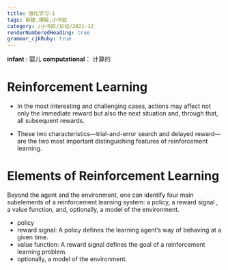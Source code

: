 ```yaml
---
title: 强化学习-1
tags: 新建,模板,小书匠
category: /小书匠/日记/2021-12
renderNumberedHeading: true
grammar_cjkRuby: true
---
```



**infant** : 婴儿
**computational**： 计算的

# Reinforcement Learning
- In the most interesting and challenging cases, actions may affect not only the immediate reward but also the next situation and, through that, all subsequent rewards.

- These two characteristics—trial-and-error search and delayed reward—are the two most important distinguishing features of reinforcement learning.

# Elements of Reinforcement Learning
Beyond the agent and the environment, one can identify four main subelements of a reinforcement learning system: a policy, a reward signal , a value function, and, optionally, a model of the environment.
- policy
- reward signal: A policy defines the learning agent’s way of behaving at a given time.
- value function: A reward signal defines the goal of a reinforcement learning problem.
- optionally, a model of the environment.